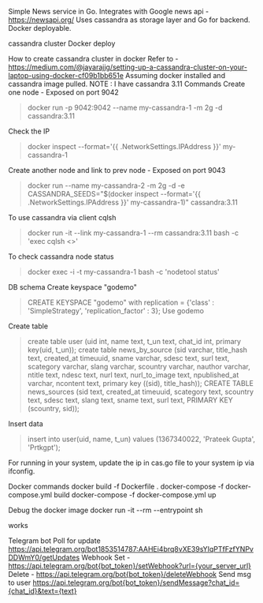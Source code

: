 Simple News service in Go. Integrates with Google news api - https://newsapi.org/
Uses cassandra as storage layer and Go for backend. Docker deployable.

cassandra cluster
Docker deploy

How to create cassandra cluster in docker
Refer to - https://medium.com/@jayarajjg/setting-up-a-cassandra-cluster-on-your-laptop-using-docker-cf09b1bb651e
Assuming docker installed and cassandra image pulled.
NOTE : I have cassandra 3.11
Commands
Create one node - Exposed on port 9042
> docker run -p 9042:9042  --name my-cassandra-1 -m 2g -d cassandra:3.11

Check the IP
> docker inspect --format='{{ .NetworkSettings.IPAddress }}' my-cassandra-1

Create another node and link to prev node - Exposed on port 9043
> docker run --name my-cassandra-2 -m 2g -d -e CASSANDRA_SEEDS="$(docker inspect --format='{{ .NetworkSettings.IPAddress }}' my-cassandra-1)" cassandra:3.11

To use cassandra via client cqlsh
> docker run -it --link my-cassandra-1 --rm cassandra:3.11 bash -c 'exec cqlsh <<IP>>'

To check cassandra node status
> docker exec -i -t my-cassandra-1 bash -c 'nodetool status'

DB schema
Create keyspace "godemo"
> CREATE KEYSPACE "godemo" with replication = {'class' : 'SimpleStrategy', 'replication_factor' : 3};
> Use godemo

Create table
> create table user (uid int, name text, t_un text, chat_id int, primary key(uid, t_un));
> create table news_by_source (sid varchar, title_hash text, created_at timeuuid, sname varchar, sdesc text, surl text, scategory varchar, slang varchar, scountry varchar, nauthor varchar, ntitle text, ndesc text, nurl text, nurl_to_image text, npublished_at varchar, ncontent text, primary key ((sid), title_hash));
> CREATE TABLE news_sources (sid text, created_at timeuuid, scategory text, scountry text, sdesc text, slang text, sname text, surl text, PRIMARY KEY (scountry, sid));

Insert data
> insert into user(uid, name, t_un) values (1367340022, 'Prateek Gupta', 'Prtkgpt');

For running in your system, update the ip in cas.go file to your system ip via ifconfig.

Docker commands
docker build -f Dockerfile .
docker-compose -f docker-compose.yml build
docker-compose -f docker-compose.yml up

Debug the docker image
docker run -it --rm --entrypoint sh <image name>

works

Telegram bot
Poll for update
https://api.telegram.org/bot1853514787:AAHEi4brq8vXE39sYIqPTfFzfYNPvDDWmY0/getUpdates
Webhook
Set - https://api.telegram.org/bot{bot_token}/setWebhook?url={your_server_url}
Delete - https://api.telegram.org/bot{bot_token}/deleteWebhook
Send msg to user
https://api.telegram.org/bot{bot_token}/sendMessage?chat_id={chat_id}&text={text}